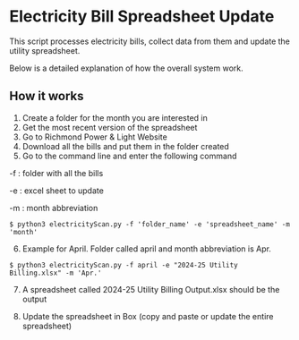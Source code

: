 # Electricity Bill Spreadsheet Update

This script processes electricity bills, collect data from them and update the utility spreadsheet.

Below is a detailed explanation of how the overall system work.

## How it works

1. Create a folder for the month you are interested in
2. Get the most recent version of the spreadsheet
3. Go to Richmond Power & Light Website
4. Download all the bills and put them in the folder created
5. Go to the command line and enter the following command

-f : folder with all the bills

-e : excel sheet to update

-m : month abbreviation

```
$ python3 electricityScan.py -f 'folder_name' -e 'spreadsheet_name' -m 'month'
```

6. Example for April. Folder called april and month abbreviation is Apr.

```
$ python3 electricityScan.py -f april -e "2024-25 Utility Billing.xlsx" -m 'Apr.'
```

7. A spreadsheet called 2024-25 Utility Billing Output.xlsx should be the output

8. Update the spreadsheet in Box (copy and paste or update the entire spreadsheet)
